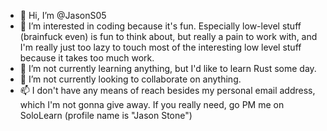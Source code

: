- 👋 Hi, I’m @JasonS05
- 👀 I’m interested in coding because it's fun. Especially low-level stuff (brainfuck even) is fun to think about, but really a pain to work with, and I'm really just too lazy to touch most of the interesting low level stuff because it takes too much work.
- 🌱 I’m not currently learning anything, but I'd like to learn Rust some day.
- 💞️ I’m not currently looking to collaborate on anything.
- 📫 I don't have any means of reach besides my personal email address, which I'm not gonna give away. If you really need, go PM me on SoloLearn (profile name is "Jason Stone")

<!---
JasonS05/JasonS05 is a ✨ special ✨ repository because its `README.md` (this file) appears on your GitHub profile.
You can click the Preview link to take a look at your changes.
--->
